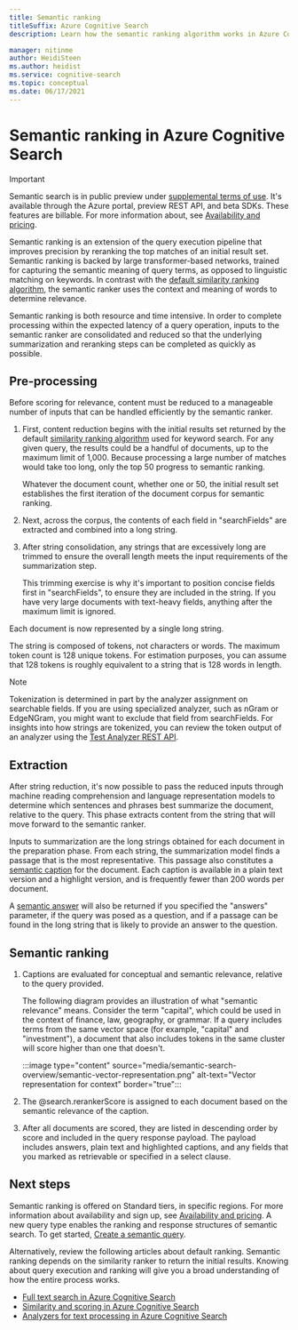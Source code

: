 ```yaml
---
title: Semantic ranking
titleSuffix: Azure Cognitive Search
description: Learn how the semantic ranking algorithm works in Azure Cognitive Search.

manager: nitinme
author: HeidiSteen
ms.author: heidist
ms.service: cognitive-search
ms.topic: conceptual
ms.date: 06/17/2021
---
```


# Semantic ranking in Azure Cognitive Search

> [!IMPORTANT]
> Semantic search is in public preview under [supplemental terms of use](https://azure.microsoft.com/support/legal/preview-supplemental-terms/). It's available through the Azure portal, preview REST API, and beta SDKs. These features are billable. For more information about, see [Availability and pricing](semantic-search-overview.md#availability-and-pricing).

Semantic ranking is an extension of the query execution pipeline that improves precision by reranking the top matches of an initial result set. Semantic ranking is backed by large transformer-based networks, trained for capturing the semantic meaning of query terms, as opposed to linguistic matching on keywords. In contrast with the [default similarity ranking algorithm](index-ranking-similarity.md), the semantic ranker uses the context and meaning of words to determine relevance.

Semantic ranking is both resource and time intensive. In order to complete processing within the expected latency of a query operation, inputs to the semantic ranker are consolidated and reduced so that the underlying summarization and reranking steps can be completed as quickly as possible.

## Pre-processing

Before scoring for relevance, content must be reduced to a manageable number of inputs that can be handled efficiently by the semantic ranker.

1. First, content reduction begins with the initial results set returned by the default [similarity ranking algorithm](index-ranking-similarity.md) used for keyword search. For any given query, the results could be a handful of documents, up to the maximum limit of 1,000. Because processing a large number of matches would take too long, only the top 50 progress to semantic ranking.

   Whatever the document count, whether one or 50, the initial result set establishes the first iteration of the document corpus for semantic ranking.

1. Next, across the corpus, the contents of each field in "searchFields" are extracted and combined into a long string.

1. After string consolidation, any strings that are excessively long are trimmed to ensure the overall length meets the input requirements of the summarization step.

   This trimming exercise is why it's important to position concise fields first in "searchFields", to ensure they are included in the string. If you have very large documents with text-heavy fields, anything after the maximum limit is ignored.

Each document is now represented by a single long string.

The string is composed of tokens, not characters or words. The maximum token count is 128 unique tokens. For estimation purposes, you can assume that 128 tokens is roughly equivalent to a string that is 128 words in length. 

> [!NOTE]
>Tokenization is determined in part by the analyzer assignment on searchable fields. If you are using specialized analyzer, such as nGram or EdgeNGram, you might want to exclude that field from searchFields. For insights into how strings are tokenized, you can review the token output of an analyzer using the [Test Analyzer REST API](/rest/api/searchservice/test-analyzer).

## Extraction

After string reduction, it's now possible to pass the reduced inputs through machine reading comprehension and language representation models to determine which sentences and phrases best summarize the document, relative to the query. This phase extracts content from the string that will move forward to the semantic ranker.

Inputs to summarization are the long strings obtained for each document in the preparation phase. From each string, the summarization model finds a passage that is the most representative. This passage also constitutes a [semantic caption](semantic-how-to-query-request.md) for the document. Each caption is available in a plain text version and a highlight version, and is frequently fewer than 200 words per document.

A [semantic answer](semantic-answers.md) will also be returned if you specified the "answers" parameter, if the query was posed as a question, and if a passage can be found in the long string that is likely to provide an answer to the question.

## Semantic ranking

1. Captions are evaluated for conceptual and semantic relevance, relative to the query provided.

   The following diagram provides an illustration of what "semantic relevance" means. Consider the term "capital", which could be used in the context of finance, law, geography, or grammar. If a query includes terms from the same vector space (for example, "capital" and "investment"), a document that also includes tokens in the same cluster will score higher than one that doesn't.

   :::image type="content" source="media/semantic-search-overview/semantic-vector-representation.png" alt-text="Vector representation for context" border="true":::

1. The @search.rerankerScore is assigned to each document based on the semantic relevance of the caption.

1. After all documents are scored, they are listed in descending order by score and included in the query response payload. The payload includes answers, plain text and highlighted captions, and any fields that you marked as retrievable or specified in a select clause.

## Next steps

Semantic ranking is offered on Standard tiers, in specific regions. For more information about availability and sign up, see [Availability and pricing](semantic-search-overview.md#availability-and-pricing). A new query type enables the ranking and response structures of semantic search. To get started, [Create a semantic query](semantic-how-to-query-request.md).

Alternatively, review the following articles about default ranking. Semantic ranking depends on the similarity ranker to return the initial results. Knowing about query execution and ranking will give you a broad understanding of how the entire process works.

+ [Full text search in Azure Cognitive Search](search-lucene-query-architecture.md)
+ [Similarity and scoring in Azure Cognitive Search](index-similarity-and-scoring.md)
+ [Analyzers for text processing in Azure Cognitive Search](search-analyzers.md)